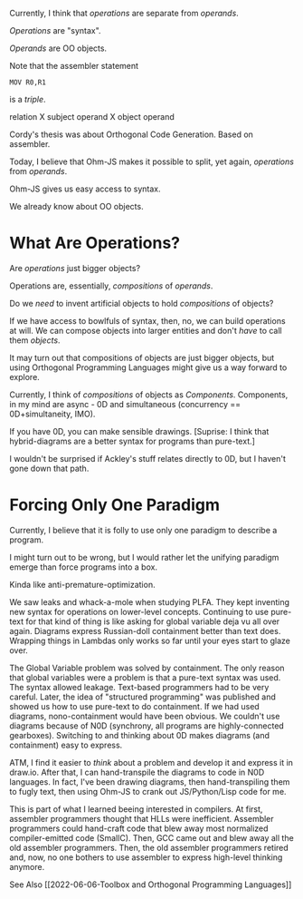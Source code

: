 Currently, I think that *operations* are separate from *operands*.

*Operations* are "syntax".

*Operands* are OO objects.

Note that the assembler statement
```
MOV R0,R1
```
is a *triple*.

relation X subject operand X object operand

Cordy's thesis was about Orthogonal Code Generation.  Based on assembler.

Today, I believe that Ohm-JS makes it possible to split, yet again, *operations* from *operands*.

Ohm-JS gives us easy access to syntax.

We already know about OO objects.

# What Are Operations?
Are *operations* just bigger objects?

Operations are, essentially, *compositions* of *operands*.

Do we *need* to invent artificial objects to hold *compositions* of objects?

If we have access to bowlfuls of syntax, then, no, we can build operations at will.  We can compose objects into larger entities and don't *have* to call them *objects*.  

It may turn out that compositions of objects are just bigger objects, but using Orthogonal Programming Languages might give us a way forward to explore.

Currently, I think of *compositions* of objects as *Components*.  Components, in my mind are async - 0D and simultaneous (concurrency == 0D+simultaneity, IMO).  

If you have 0D, you can make sensible drawings.  [Suprise: I think that hybrid-diagrams are a better syntax for programs than pure-text.]

I wouldn't be surprised if Ackley's stuff relates directly to 0D, but I haven't gone down that path.

# Forcing Only One Paradigm

Currently, I believe that it is folly to use only one paradigm to describe a program.

I might turn out to be wrong, but I would rather let the unifying paradigm emerge than force programs into a box.  

Kinda like anti-premature-optimization.

We saw leaks and whack-a-mole when studying PLFA.  They kept inventing new syntax for operations on lower-level concepts.  Continuing to use pure-text for that kind of thing is like asking for global variable deja vu all over again.  Diagrams express Russian-doll containment better than text does.  Wrapping things in Lambdas only works so far until your eyes start to glaze over.

The Global Variable problem was solved by containment.  The only reason that global variables were a problem is that a pure-text syntax was used.  The syntax allowed leakage.  Text-based programmers had to be very careful.  Later, the idea of "structured programming" was published and showed us how to use pure-text to do containment.  If we had used diagrams, nono-containment would have been obvious.  We couldn't use diagrams because of N0D (synchrony, all programs are highly-connected gearboxes).  Switching to and thinking about 0D makes diagrams (and containment) easy to express.

ATM, I find it easier to *think* about a problem and develop it and express it in draw.io.  After that, I can hand-transpile the diagrams to code in N0D languages.  In fact, I've been drawing diagrams, then hand-transpiling them to fugly text, then using Ohm-JS to crank out JS/Python/Lisp code for me.

This is part of what I learned beeing interested in compilers.  At first, assembler programmers thought that HLLs were inefficient.  Assembler programmers could hand-craft code that blew away most normalized compiler-emitted code (SmallC).  Then, GCC came out and blew away all the old assembler programmers.  Then, the old assembler programmers retired and, now, no one bothers to use assembler to express high-level thinking anymore.

See Also
[[2022-06-06-Toolbox and Orthogonal Programming Languages]]